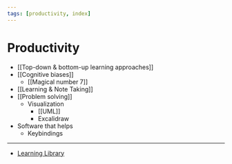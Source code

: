 ```yaml
---
tags: [productivity, index]
---
```


# Productivity

- [[Top-down & bottom-up learning approaches]]
- [[Cognitive biases]]
	- [[Magical number 7]]
- [[Learning & Note Taking]]
- [[Problem solving]]
	- Visualization
		- [[UML]]
		- Excalidraw
- Software that helps
	- Keybindings



---

- [Learning Library](https://www.notion.so/moritz42w/Learning-Library-2ecb646b5e1e4d5c8274c73c3fbb2541)